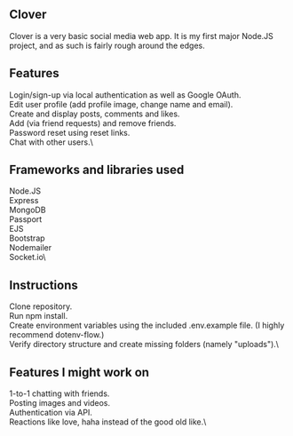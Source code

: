 ## Clover
Clover is a very basic social media web app. It is my first major Node.JS project, and as such is fairly rough around the edges.

## Features
Login/sign-up via local authentication as well as Google OAuth.\
Edit user profile (add profile image, change name and email).\
Create and display posts, comments and likes.\
Add (via friend requests) and remove friends.\
Password reset using reset links.\
Chat with other users.\

## Frameworks and libraries used
Node.JS\
Express\
MongoDB\
Passport\
EJS\
Bootstrap\
Nodemailer\
Socket.io\

## Instructions
Clone repository.\
Run npm install.\
Create environment variables using the included .env.example file. (I highly recommend dotenv-flow.)\
Verify directory structure and create missing folders (namely "uploads").\

## Features I might work on
1-to-1 chatting with friends.\
Posting images and videos.\
Authentication via API.\
Reactions like love, haha instead of the good old like.\
